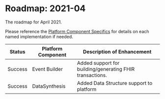 # Roadmap: 2021-04
The roadmap for April 2021.

Please reference the [Platform Component Specifics](../docs/Design/PlatformComponents.md) for details on each named implementation if needed.

| Status | Platform Component   | Description of Enhancement|
|---|---|---|
|Success|Event Builder|Added support for building/generating FHIR transactions.|
|Success|DataSynthesis|Added Data Structure support to platform|

